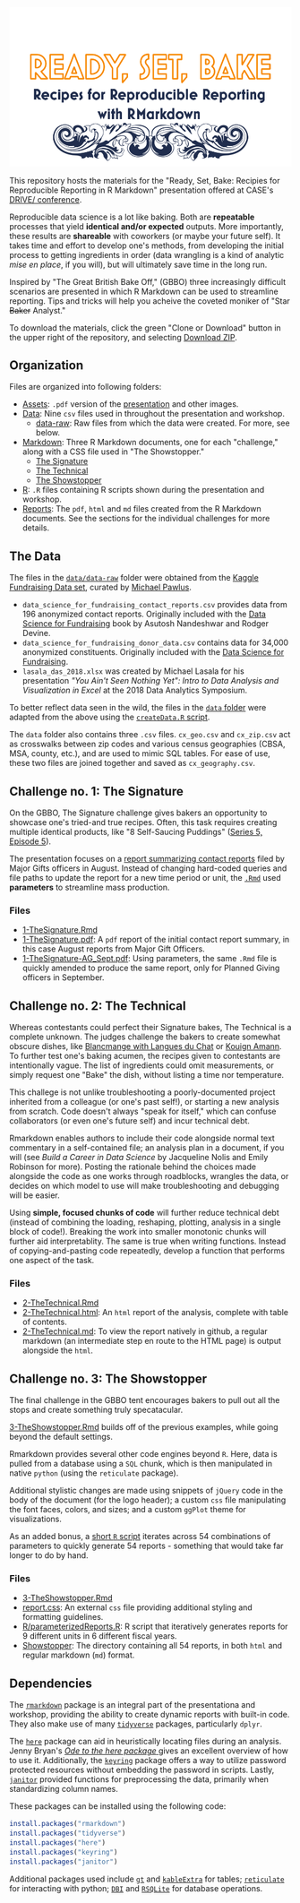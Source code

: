 ![img](https://github.com/jrogol/ReadySetBake/blob/master/Assets/Main.png)


This repository hosts the materials for the "Ready, Set, Bake: Recipies for Reproducible Reporting in R Markdown" presentation offered at CASE's [DRIVE/ conference](https://www.case.org/drive).

Reproducible data science is a lot like baking. Both are **repeatable** processes that yield **identical and/or expected** outputs. More importantly, these results are **shareable** with coworkers (or maybe your future self).
It takes time and effort to develop one's methods, from developing the initial process to getting ingredients in order (data wrangling is a kind of analytic _mise en place_, if you will), but will ultimately save time in the long run.

Inspired by "The Great British Bake Off," (GBBO) three increasingly difficult scenarios are presented in which R Markdown can be used to streamline reporting. Tips and tricks will help you acheive the coveted moniker of "Star ~~Baker~~ Analyst."

To download the materials, click the green "Clone or Download" button in the upper right of the repository, and selecting [Download ZIP](https://github.com/jrogol/ReadySetBake/archive/master.zip).

## Organization

Files are organized into following folders:

* [Assets](https://github.com/jrogol/ReadySetBake/tree/master/Assets): `.pdf` version of the [presentation](https://github.com/jrogol/ReadySetBake/blob/master/Assets/ReadySetBake.pdf) and other images.
* [Data](https://github.com/jrogol/ReadySetBake/tree/master/Data): Nine `csv` files used in throughout the presentation and workshop.
  - [data-raw](https://github.com/jrogol/ReadySetBake/tree/master/Data/data-raw): Raw files from which the data were created. For more, see below.
* [Markdown](https://github.com/jrogol/ReadySetBake/tree/master/Markdown/): Three R Markdown documents, one for each "challenge," along with a CSS file used in "The Showstopper."
  - [The Signature](https://github.com/jrogol/ReadySetBake/tree/master/Markdown/1-TheSignature.Rmd)
  - [The Technical](https://github.com/jrogol/ReadySetBake/tree/master/Markdown/2-TheTechnical.Rmd)
  - [The Showstopper](https://github.com/jrogol/ReadySetBake/tree/master/Markdown/3-TheShowstopper.Rmd)
* [R](https://github.com/jrogol/ReadySetBake/tree/master/R/): `.R` files containing R scripts shown during the presentation and workshop.
* [Reports](https://github.com/jrogol/ReadySetBake/tree/master/Reports/): The `pdf`, `html` and `md` files created from the R Markdown documents. See the sections for the individual challenges for more details.

## The Data

The files in the [`data/data-raw`](https://github.com/jrogol/ReadySetBake/tree/master/Data/data-raw) folder were obtained from the  [Kaggle Fundraising Data set](https://www.kaggle.com/michaelpawlus/fundraising-data), curated by [Michael Pawlus](https://github.com/michaelpawlus).

* `data_science_for_fundraising_contact_reports.csv` provides data from 196 anonymized contact reports. Originally included with the [Data Science for Fundraising](http://nandeshwar.info/ds4fundraising/) book by Asutosh Nandeshwar and Rodger Devine.
* `data_science_for_fundraising_donor_data.csv` contains data for 34,000 anonymized constituents. Originally included with the [Data Science for Fundraising](http://nandeshwar.info/ds4fundraising/).
* `lasala_das_2018.xlsx` was created by Michael Lasala for his presentation _"You Ain't Seen Nothing Yet": Intro to Data Analysis and Visualization in Excel_ at the 2018 Data Analytics Symposium.

To better reflect data seen in the wild, the files in the [`data` folder](https://github.com/jrogol/ReadySetBake/tree/master/Data/) were adapted from the above using the [`createData.R` script](https://github.com/jrogol/ReadySetBake/blob/master/Data/data-raw/createData.R).

The `data` folder also contains three `.csv` files.
`cx_geo.csv` and `cx_zip.csv` act as crosswalks between zip codes and various census geographies (CBSA, MSA, county, etc.), and are used to mimic SQL tables. For ease of use, these two files are joined together and saved as  `cx_geography.csv`.

## Challenge no. 1: The Signature

On the GBBO, The Signature challenge gives bakers an opportunity to showcase one's tried-and true recipes. Often, this task requires creating multiple identical products, like "8 Self-Saucing Puddings" ([Series 5, Episode 5](https://en.wikipedia.org/wiki/The_Great_British_Bake_Off_(series_5)#Episode_4:_Desserts)).

The presentation focuses on a [report summarizing contact reports](https://github.com/jrogol/DRIVE2020/tree/master/Reports/1-TheSignature.pdf) filed by Major Gifts officers in August. Instead of changing hard-coded queries and file paths to update the report for a new time period or unit, the [`.Rmd`](https://github.com/jrogol/ReadySetBake/tree/master/Markdown/1-TheSignature.Rmd) used **parameters** to streamline mass production.

### Files
* [1-TheSignature.Rmd](https://github.com/jrogol/ReadySetBake/tree/master/Markdown/1-TheSignature.Rmd)
* [1-TheSignature.pdf](https://github.com/jrogol/ReadySetBake/tree/master/Reports/1-TheSignature.pdf): A `pdf` report of the initial contact report summary, in this case August reports from Major Gift Officers.
* [1-TheSignature-AG_Sept.pdf](https://github.com/jrogol/ReadySetBake/tree/master/Reports/1-TheSignature-AG_Sept.pdf): Using parameters, the same `.Rmd` file is quickly amended to produce the same report, only for Planned Giving officers in September.

## Challenge no. 2: The Technical

Whereas contestants could perfect their Signature bakes, The Technical is a complete unknown. The judges challenge the bakers to create somewhat obscure dishes, like [Blancmange with Langues du Chat](https://en.wikipedia.org/wiki/The_Great_British_Bake_Off_(series_9)#Episode_4:_Desserts) or [Kouign Amann](https://en.wikipedia.org/wiki/The_Great_British_Bake_Off_(series_5)#Episode_7:_Pastry).
To further test one's baking acumen, the recipes given to contestants are intentionally vague. The list of ingredients could omit measurements, or simply request one "Bake" the dish, without listing a time nor temperature.

This challege is not unlike troubleshooting a poorly-documented project inherited from a colleague (or one's past self!), or starting a new analysis from scratch. Code doesn't always "speak for itself," which can confuse collaborators (or even one's future self) and incur technical debt.

Rmarkdown enables authors to include their code alongside normal text commentary in a self-contained file; an analysis plan in a document, if you will (see _Build a Career in Data Science_ by Jacqueline Nolis and Emily Robinson for more). Posting the rationale behind the choices made alongside the code as one works through roadblocks, wrangles the data, or decides on which model to use will make troubleshooting and debugging will be easier.

Using **simple, focused chunks of code** will further reduce technical debt (instead of combining the loading, reshaping, plotting, analysis in a single block of code!). Breaking the work into smaller monotonic chunks will further aid interpretablity. The same is true when writing functions. Instead of copying-and-pasting code repeatedly, develop a function that performs one aspect of the task.

### Files
* [2-TheTechnical.Rmd](https://github.com/jrogol/ReadySetBake/tree/master/Markdown/2-TheTechnical.Rmd)
* [2-TheTechnical.html](https://github.com/jrogol/ReadySetBake/tree/master/Reports/2-TheTechnical.html): An `html` report of the analysis, complete with table of contents.
* [2-TheTechnical.md](https://github.com/jrogol/ReadySetBake/tree/master/Reports/2-TheTechnical.md): To view the report natively in github, a regular markdown (an intermediate step en route to the HTML page) is output alongside the `html`.

## Challenge no. 3: The Showstopper

The final challenge in the GBBO tent encourages bakers to pull out all the stops and create something truly specatacular.

[3-TheShowstopper.Rmd](https://github.com/jrogol/ReadySetBake/tree/master/Markdown/3-TheShowstopper.Rmd) builds off of the previous examples, while going beyond the default settings.

Rmarkdown provides several other code engines beyond `R`. Here, data is pulled from a database using a `SQL` chunk, which is then manipulated in native `python` (using the `reticulate` package).

Additional stylistic changes are made using snippets of `jQuery` code in the body of the document (for the logo header); a custom `css` file manipulating the font faces, colors, and sizes; and a custom `ggPlot` theme for visualizations.

As an added bonus, a [short `R` script](https://github.com/jrogol/ReadySetBake/blob/master/R/parameterizedReports.R) iterates across 54 combinations of parameters to quickly generate 54 reports - something that would take far longer to do by hand.

### Files
* [3-TheShowstopper.Rmd](https://github.com/jrogol/ReadySetBake/tree/master/Markdown/3-TheShowstopper.Rmd)
* [report.css](https://github.com/jrogol/ReadySetBake/blob/master/Markdown/report.css): An external `css` file providing additional styling and formatting guidelines.
* [R/parameterizedReports.R](https://github.com/jrogol/ReadySetBake/blob/master/R/parameterizedReports.R): R script that iteratively generates reports for 9 different units in 6 different fiscal years.
* [Showstopper](https://github.com/jrogol/ReadySetBake/tree/master/Reports/Showstopper): The directory containing all 54 reports, in both `html` and regular markdown (`md`) format.

## Dependencies

The [`rmarkdown`](https://rmarkdown.rstudio.com/) package is an integral part of the presentationa and workshop, providing the ability to create dynamic reports with built-in code.
They also make use of many [`tidyverse`](https://www.tidyverse.org/) packages, particularly `dplyr`.

The [`here`](https://here.r-lib.org/) package can aid in heuristically locating files during an analysis.
Jenny Bryan's [_Ode to the here package_ ](https://github.com/jennybc/here_here) gives an excellent overview of how to use it.
Additionally, the [`keyring`](https://github.com/r-lib/keyring) package offers a way to utilize password protected resources without embedding the password in scripts.
Lastly, [`janitor`](http://sfirke.github.io/janitor/) provided functions for preprocessing the data, primarily when standardizing column names.

These packages can be installed using the following code:
```r
install.packages("rmarkdown")
install.packages("tidyverse")
install.packages("here")
install.packages("keyring")
install.packages("janitor")
```
Additional packages used include [`gt`](https://gt.rstudio.com/) and [`kableExtra`](https://github.com/haozhu233/kableExtra) for tables; [`reticulate`](https://rstudio.github.io/reticulate/) for interacting with python; [`DBI`](https://db.rstudio.com/dbi) and [`RSQLite`](https://github.com/r-dbi/RSQLite) for database operations.
